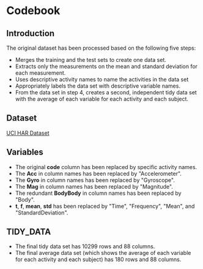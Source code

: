 # Codebook

## Introduction
The original dataset has been processed based on the following five steps:
* Merges the training and the test sets to create one data set.
* Extracts only the measurements on the mean and standard deviation for each measurement. 
* Uses descriptive activity names to name the activities in the data set
* Appropriately labels the data set with descriptive variable names. 
* From the data set in step 4, creates a second, independent tidy data set with the average of each variable for each activity and each subject.

## Dataset
[UCI HAR Dataset](https://d396qusza40orc.cloudfront.net/getdata%2Fprojectfiles%2FUCI%20HAR%20Dataset.zip)

## Variables
* The original **code** column has been replaced by specific activity names.
* The **Acc** in column names has been replaced by "Accelerometer".
* The **Gyro** in column names has been replaced by "Gyroscope".
* The **Mag** in column names has been replaced by "Magnitude".
* The redundant **BodyBody** in column names has been replaced by "Body".
* **t**, **f**, **mean**, **std** has been replaced by "Time", "Frequency", "Mean", and "StandardDeviation".

## TIDY_DATA
* The final tidy data set has 10299 rows and 88 columns.
* The final average data set (which shows the average of each variable for each activity and each subject) has 180 rows and 88 columns.
